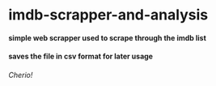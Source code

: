 # imdb-scrapper-and-analysis

#### simple web scrapper used to scrape through the imdb list

#### saves the file in csv format for later usage 

###### Cherio!
